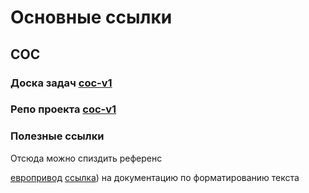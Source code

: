 # Основные ссылки

## COC

### Доска задач [coc-v1](https://github.com/orgs/zyryanov-and-co/projects/1)
### Репо проекта [coc-v1](https://github.com/zyryanov-and-co/coc-v1)

### Полезные ссылки
Отсюда можно спиздить референс

[европривод](https://evroprivod.ru/catalogue/f_fa/descriptions)
[ссылка](https://docs.github.com/github/writing-on-github/getting-started-with-writing-and-formatting-on-github/basic-writing-and-formatting-syntax)) на документацию по форматированию текста
<!--

**Here are some ideas to get you started:**

🙋‍♀️ A short introduction - what is your organization all about?
🌈 Contribution guidelines - how can the community get involved?
👩‍💻 Useful resources - where can the community find your docs? Is there anything else the community should know?
🍿 Fun facts - what does your team eat for breakfast?
🧙 Remember, you can do mighty things with the power of [Markdown](https://docs.github.com/github/writing-on-github/getting-started-with-writing-and-formatting-on-github/basic-writing-and-formatting-syntax)
-->
